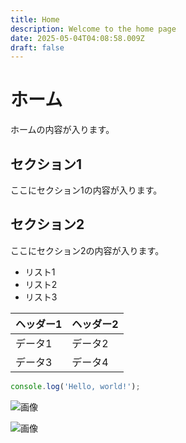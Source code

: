 ```yaml
---
title: Home
description: Welcome to the home page
date: 2025-05-04T04:08:58.009Z
draft: false
---
```


# ホーム

ホームの内容が入ります。

## セクション1
ここにセクション1の内容が入ります。

## セクション2
ここにセクション2の内容が入ります。

- リスト1
- リスト2
- リスト3

| ヘッダー1 | ヘッダー2 |
| --------- | --------- |
| データ1   | データ2   |
| データ3   | データ4   |

```javascript
console.log('Hello, world!');
```


![画像](https://dummyimage.com/320x180/2D3748/F5F7FA?text=%E3%83%9B%E3%83%BC%E3%83%A0)

![画像](https://dummyimage.com/640x360/1A202C/EDF2F7?text=%E3%83%9B%E3%83%BC%E3%83%A0)
